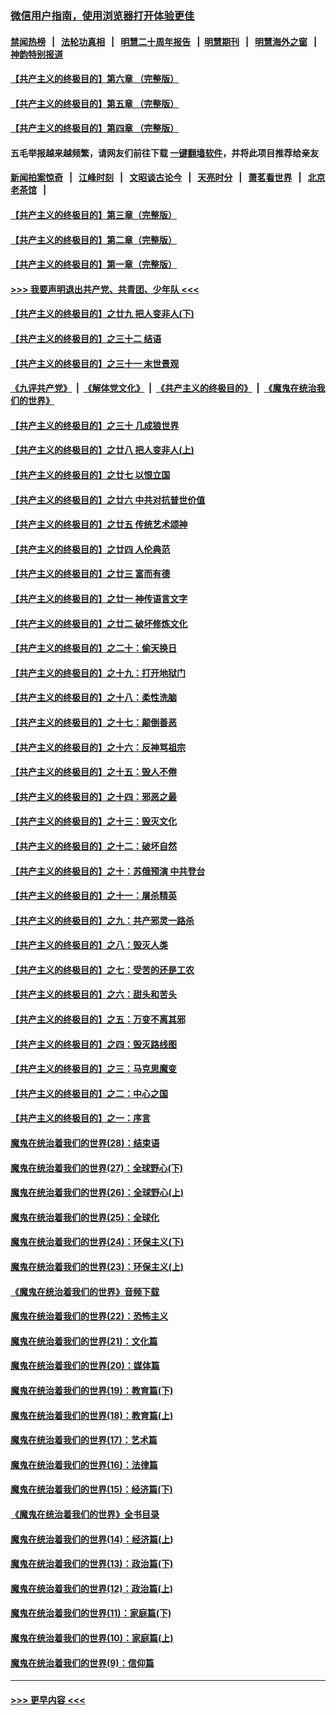 ### [微信用户指南，使用浏览器打开体验更佳](https://github.com/gfw-breaker/banned-news1/blob/master/indexes/wechat-guide.md?t=0)
#### [禁闻热榜](热点新闻.md?t=0)  &nbsp;&nbsp;|&nbsp;&nbsp; [法轮功真相](https://github.com/gfw-breaker/truth/blob/master/README.md?t=0) &nbsp;&nbsp;|&nbsp;&nbsp; [明慧二十周年报告](https://github.com/gfw-breaker/mh-reports/blob/master/README.md?t=0) &nbsp;&nbsp;|&nbsp;&nbsp;[明慧期刊](https://github.com/gfw-breaker/mh-qikan) &nbsp;&nbsp;|&nbsp;&nbsp; [明慧海外之窗](https://github.com/gfw-breaker/mh-news/blob/master/README.md?t=0) &nbsp;&nbsp;|&nbsp;&nbsp; [神韵特别报道](https://github.com/gfw-breaker/mh-news/blob/master/shenyun.md?t=0)
#### [【共产主义的终极目的】第六章 （完整版）](../pages/nsc422/n11428913.md?t=02051355) 
#### [【共产主义的终极目的】第五章 （完整版）](../pages/nsc422/n11428912.md?t=02051355) 
#### [【共产主义的终极目的】第四章 （完整版）](../pages/nsc422/n11428907.md?t=02051355) 
#### 五毛举报越来越频繁，请网友们前往下载 [一键翻墙软件](https://github.com/gfw-breaker/ssr-accounts)，并将此项目推荐给亲友
#### [新闻拍案惊奇](https://github.com/gfw-breaker/banned-news1/blob/master/pages/link4.md) &nbsp;&nbsp;|&nbsp;&nbsp; [江峰时刻](https://github.com/gfw-breaker/banned-news1/blob/master/pages/link4.md) &nbsp;&nbsp;|&nbsp;&nbsp; [文昭谈古论今](https://github.com/gfw-breaker/banned-news1/blob/master/pages/link4.md) &nbsp;&nbsp;|&nbsp;&nbsp; [天亮时分](https://github.com/gfw-breaker/banned-news1/blob/master/pages/link4.md) &nbsp;&nbsp;|&nbsp;&nbsp; [萧茗看世界](https://github.com/gfw-breaker/banned-news1/blob/master/pages/link4.md) &nbsp;&nbsp;|&nbsp;&nbsp; [北京老茶馆](https://github.com/gfw-breaker/banned-news1/blob/master/pages/link4.md) &nbsp;&nbsp;|&nbsp;&nbsp; 
#### [【共产主义的终极目的】第三章（完整版）](../pages/nsc422/n11428848.md?t=02051355) 
#### [【共产主义的终极目的】第二章（完整版）](../pages/nsc422/n11428831.md?t=02051355) 
#### [【共产主义的终极目的】第一章（完整版）](../pages/nsc422/n11417651.md?t=02051355) 
#### [>>> 我要声明退出共产党、共青团、少年队 <<<](https://github.com/begood0513/goodnews/blob/master/quit/letter.md) 
#### [【共产主义的终极目的】之廿九 把人变非人(下)](../pages/nsc422/n11344140.md?t=02051355) 
#### [【共产主义的终极目的】之三十二 结语](../pages/nsc422/n11360535.md?t=02051355) 
#### [【共产主义的终极目的】之三十一 末世景观](../pages/nsc422/n11351129.md?t=02051355) 
#### [《九评共产党》](https://github.com/begood0513/9ping.md/blob/master/README.md) &nbsp;|&nbsp; [《解体党文化》](../../../../jtdwh.md/blob/master/README.md)  &nbsp;|&nbsp; [《共产主义的终极目的》](../../../../gczydzjmd.md/blob/master/README.md) &nbsp;|&nbsp; [《魔鬼在统治我们的世界》](../../../../mgztzwmdsj.md/blob/master/README.md) 
#### [【共产主义的终极目的】之三十 几成狼世界](../pages/nsc422/n11348280.md?t=02051355) 
#### [【共产主义的终极目的】之廿八 把人变非人(上)](../pages/nsc422/n11340492.md?t=02051355) 
#### [【共产主义的终极目的】之廿七 以恨立国](../pages/nsc422/n11336944.md?t=02051355) 
#### [【共产主义的终极目的】之廿六 中共对抗普世价值](../pages/nsc422/n11324785.md?t=02051355) 
#### [【共产主义的终极目的】之廿五 传统艺术颂神](../pages/nsc422/n11296396.md?t=02051355) 
#### [【共产主义的终极目的】之廿四 人伦典范](../pages/nsc422/n11296397.md?t=02051355) 
#### [【共产主义的终极目的】之廿三 富而有德](../pages/nsc422/n11283598.md?t=02051355) 
#### [【共产主义的终极目的】之廿一 神传语言文字](../pages/nsc422/n11263265.md?t=02051355) 
#### [【共产主义的终极目的】之廿二 破坏修炼文化](../pages/nsc422/n11245728.md?t=02051355) 
#### [【共产主义的终极目的】之二十：偷天换日](../pages/nsc422/n11238846.md?t=02051355) 
#### [【共产主义的终极目的】之十九：打开地狱门](../pages/nsc422/n11206376.md?t=02051355) 
#### [【共产主义的终极目的】之十八：柔性洗脑](../pages/nsc422/n11199994.md?t=02051355) 
#### [【共产主义的终极目的】之十七：颠倒善恶](../pages/nsc422/n11179782.md?t=02051355) 
#### [【共产主义的终极目的】之十六：反神骂祖宗](../pages/nsc422/n11166798.md?t=02051355) 
#### [【共产主义的终极目的】之十五：毁人不倦](../pages/nsc422/n11166792.md?t=02051355) 
#### [【共产主义的终极目的】之十四：邪恶之最](../pages/nsc422/n11150249.md?t=02051355) 
#### [【共产主义的终极目的】之十三：毁灭文化](../pages/nsc422/n11135227.md?t=02051355) 
#### [【共产主义的终极目的】之十二：破坏自然](../pages/nsc422/n11135214.md?t=02051355) 
#### [【共产主义的终极目的】之十：苏俄预演 中共登台](../pages/nsc422/n11118424.md?t=02051355) 
#### [【共产主义的终极目的】之十一：屠杀精英](../pages/nsc422/n11118442.md?t=02051355) 
#### [【共产主义的终极目的】之九：共产邪灵一路杀](../pages/nsc422/n11114139.md?t=02051355) 
#### [【共产主义的终极目的】之八：毁灭人类](../pages/nsc422/n11108503.md?t=02051355) 
#### [【共产主义的终极目的】之七：受苦的还是工农](../pages/nsc422/n11101809.md?t=02051355) 
#### [【共产主义的终极目的】之六：甜头和苦头](../pages/nsc422/n11096971.md?t=02051355) 
#### [【共产主义的终极目的】之五：万变不离其邪](../pages/nsc422/n11091285.md?t=02051355) 
#### [【共产主义的终极目的】之四：毁灭路线图](../pages/nsc422/n11086284.md?t=02051355) 
#### [【共产主义的终极目的】之三：马克思魔变](../pages/nsc422/n11061941.md?t=02051355) 
#### [【共产主义的终极目的】之二：中心之国](../pages/nsc422/n11047728.md?t=02051355) 
#### [【共产主义的终极目的】之一：序言](../pages/nsc422/n11086077.md?t=02051355) 
#### [魔鬼在统治着我们的世界(28)：结束语](../pages/nsc422/n10936246.md?t=02051355) 
#### [魔鬼在统治着我们的世界(27)：全球野心(下)](../pages/nsc422/n10928319.md?t=02051355) 
#### [魔鬼在统治着我们的世界(26)：全球野心(上)](../pages/nsc422/n10900318.md?t=02051355) 
#### [魔鬼在统治着我们的世界(25)：全球化](../pages/nsc422/n10788205.md?t=02051355) 
#### [魔鬼在统治着我们的世界(24)：环保主义(下)](../pages/nsc422/n10695307.md?t=02051355) 
#### [魔鬼在统治着我们的世界(23)：环保主义(上)](../pages/nsc422/n10688613.md?t=02051355) 
#### [《魔鬼在统治着我们的世界》音频下载](../pages/nsc422/n10635553.md?t=02051355) 
#### [魔鬼在统治着我们的世界(22)：恐怖主义](../pages/nsc422/n10614727.md?t=02051355) 
#### [魔鬼在统治着我们的世界(21)：文化篇](../pages/nsc422/n10597706.md?t=02051355) 
#### [魔鬼在统治着我们的世界(20)：媒体篇](../pages/nsc422/n10586579.md?t=02051355) 
#### [魔鬼在统治着我们的世界(19)：教育篇(下)](../pages/nsc422/n10564808.md?t=02051355) 
#### [魔鬼在统治着我们的世界(18)：教育篇(上)](../pages/nsc422/n10526970.md?t=02051355) 
#### [魔鬼在统治着我们的世界(17)：艺术篇](../pages/nsc422/n10499093.md?t=02051355) 
#### [魔鬼在统治着我们的世界(16)：法律篇](../pages/nsc422/n10485969.md?t=02051355) 
#### [魔鬼在统治着我们的世界(15)：经济篇(下)](../pages/nsc422/n10469975.md?t=02051355) 
#### [《魔鬼在统治着我们的世界》全书目录](../pages/nsc422/n10464261.md?t=02051355) 
#### [魔鬼在统治着我们的世界(14)：经济篇(上)](../pages/nsc422/n10457370.md?t=02051355) 
#### [魔鬼在统治着我们的世界(13)：政治篇(下)](../pages/nsc422/n10448270.md?t=02051355) 
#### [魔鬼在统治着我们的世界(12)：政治篇(上)](../pages/nsc422/n10444576.md?t=02051355) 
#### [魔鬼在统治着我们的世界(11)：家庭篇(下)](../pages/nsc422/n10440961.md?t=02051355) 
#### [魔鬼在统治着我们的世界(10)：家庭篇(上)](../pages/nsc422/n10435448.md?t=02051355) 
#### [魔鬼在统治着我们的世界(9)：信仰篇](../pages/nsc422/n10432159.md?t=02051355) 

----
#### [ >>> 更早内容 <<< ](../indexes/nsc422-earlier.md)
